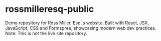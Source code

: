 # rossmilleresq-public
Demo repository for Ross Miller, Esq.'s website. Built with React, JSX, JavaScript, CSS and Formspree, showcasing modern web dev practices. Note: This is not the live site repository.

